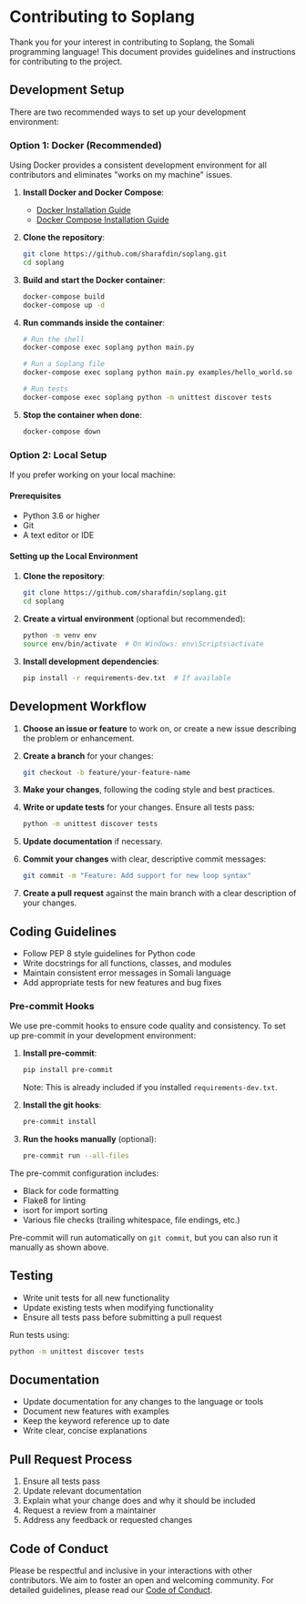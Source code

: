 # Contributing to Soplang

Thank you for your interest in contributing to Soplang, the Somali programming language! This document provides guidelines and instructions for contributing to the project.

## Development Setup

There are two recommended ways to set up your development environment:

### Option 1: Docker (Recommended)

Using Docker provides a consistent development environment for all contributors and eliminates "works on my machine" issues.

1. **Install Docker and Docker Compose**:
   - [Docker Installation Guide](https://docs.docker.com/get-docker/)
   - [Docker Compose Installation Guide](https://docs.docker.com/compose/install/)

2. **Clone the repository**:
   ```bash
   git clone https://github.com/sharafdin/soplang.git
   cd soplang
   ```

3. **Build and start the Docker container**:
   ```bash
   docker-compose build
   docker-compose up -d
   ```

4. **Run commands inside the container**:
   ```bash
   # Run the shell
   docker-compose exec soplang python main.py

   # Run a Soplang file
   docker-compose exec soplang python main.py examples/hello_world.so

   # Run tests
   docker-compose exec soplang python -m unittest discover tests
   ```

5. **Stop the container when done**:
   ```bash
   docker-compose down
   ```

### Option 2: Local Setup

If you prefer working on your local machine:

#### Prerequisites

- Python 3.6 or higher
- Git
- A text editor or IDE

#### Setting up the Local Environment

1. **Clone the repository**:
   ```bash
   git clone https://github.com/sharafdin/soplang.git
   cd soplang
   ```

2. **Create a virtual environment** (optional but recommended):
   ```bash
   python -m venv env
   source env/bin/activate  # On Windows: env\Scripts\activate
   ```

3. **Install development dependencies**:
   ```bash
   pip install -r requirements-dev.txt  # If available
   ```

## Development Workflow

1. **Choose an issue or feature** to work on, or create a new issue describing the problem or enhancement.

2. **Create a branch** for your changes:
   ```bash
   git checkout -b feature/your-feature-name
   ```

3. **Make your changes**, following the coding style and best practices.

4. **Write or update tests** for your changes. Ensure all tests pass:
   ```bash
   python -m unittest discover tests
   ```

5. **Update documentation** if necessary.

6. **Commit your changes** with clear, descriptive commit messages:
   ```bash
   git commit -m "Feature: Add support for new loop syntax"
   ```

7. **Create a pull request** against the main branch with a clear description of your changes.

## Coding Guidelines

- Follow PEP 8 style guidelines for Python code
- Write docstrings for all functions, classes, and modules
- Maintain consistent error messages in Somali language
- Add appropriate tests for new features and bug fixes

### Pre-commit Hooks

We use pre-commit hooks to ensure code quality and consistency. To set up pre-commit in your development environment:

1. **Install pre-commit**:
   ```bash
   pip install pre-commit
   ```

   Note: This is already included if you installed `requirements-dev.txt`.

2. **Install the git hooks**:
   ```bash
   pre-commit install
   ```

3. **Run the hooks manually** (optional):
   ```bash
   pre-commit run --all-files
   ```

The pre-commit configuration includes:
- Black for code formatting
- Flake8 for linting
- isort for import sorting
- Various file checks (trailing whitespace, file endings, etc.)

Pre-commit will run automatically on `git commit`, but you can also run it manually as shown above.

## Testing

- Write unit tests for all new functionality
- Update existing tests when modifying functionality
- Ensure all tests pass before submitting a pull request

Run tests using:
```bash
python -m unittest discover tests
```

## Documentation

- Update documentation for any changes to the language or tools
- Document new features with examples
- Keep the keyword reference up to date
- Write clear, concise explanations

## Pull Request Process

1. Ensure all tests pass
2. Update relevant documentation
3. Explain what your change does and why it should be included
4. Request a review from a maintainer
5. Address any feedback or requested changes

## Code of Conduct

Please be respectful and inclusive in your interactions with other contributors. We aim to foster an open and welcoming community. For detailed guidelines, please read our [Code of Conduct](../CODE_OF_CONDUCT.md).
